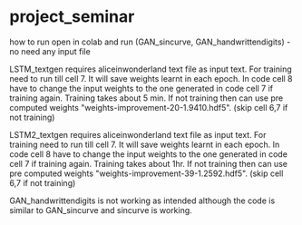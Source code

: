 # project_seminar
how to run
open in colab and run (GAN_sincurve, GAN_handwrittendigits) - no need any input file

LSTM_textgen requires aliceinwonderland text file as input text. For training need to run till cell 7.
It will save weights learnt in each epoch. In code cell 8 have to change the input weights to the one 
generated in code cell 7 if training again. Training takes about 5 min. If not training then can use pre
computed weights "weights-improvement-20-1.9410.hdf5". (skip cell 6,7 if not training)

LSTM2_textgen requires aliceinwonderland text file as input text. For training need to run till cell 7.
It will save weights learnt in each epoch. In code cell 8 have to change the input weights to the one 
generated in code cell 7 if training again. Training takes about 1hr. If not training then can use pre
computed weights "weights-improvement-39-1.2592.hdf5". (skip cell 6,7 if not training)

GAN_handwrittendigits is not working as intended although the code is similar to GAN_sincurve and sincurve is 
working.
